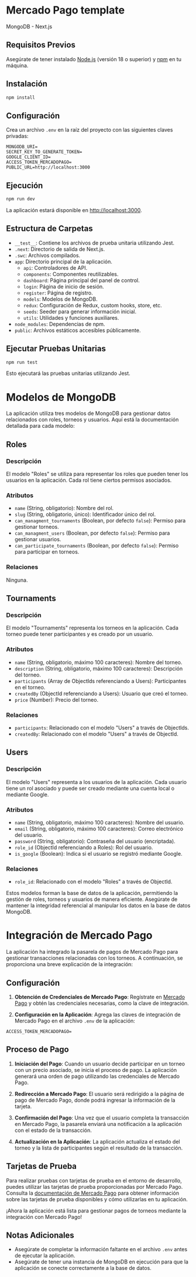 # Mercado Pago template

MongoDB - Next.js

## Requisitos Previos

Asegúrate de tener instalado [Node.js](https://nodejs.org/) (versión 18 o superior) y [npm](https://www.npmjs.com/) en tu máquina.

## Instalación

```bash
npm install
```

## Configuración

Crea un archivo `.env` en la raíz del proyecto con las siguientes claves privadas:

```env
MONGODB_URI=
SECRET_KEY_TO_GENERATE_TOKEN=
GOOGLE_CLIENT_ID=
ACCESS_TOKEN_MERCADOPAGO=
PUBLIC_URL=http://localhost:3000
```

## Ejecución

```bash
npm run dev
```

La aplicación estará disponible en [http://localhost:3000](http://localhost:3000).

## Estructura de Carpetas

- `__test__`: Contiene los archivos de prueba unitaria utilizando Jest.
- `.next`: Directorio de salida de Next.js.
- `.swc`: Archivos compilados.
- `app`: Directorio principal de la aplicación.
  - `api`: Controladores de API.
  - `components`: Componentes reutilizables.
  - `dashboard`: Página principal del panel de control.
  - `login`: Página de inicio de sesión.
  - `register`: Página de registro.
  - `models`: Modelos de MongoDB.
  - `redux`: Configuración de Redux, custom hooks, store, etc.
  - `seeds`: Seeder para generar información inicial.
  - `utils`: Utilidades y funciones auxiliares.
- `node_modules`: Dependencias de npm.
- `public`: Archivos estáticos accesibles públicamente.

## Ejecutar Pruebas Unitarias

```bash
npm run test
```

Esto ejecutará las pruebas unitarias utilizando Jest.


# Modelos de MongoDB

La aplicación utiliza tres modelos de MongoDB para gestionar datos relacionados con roles, torneos y usuarios. Aquí está la documentación detallada para cada modelo:

## Roles

### Descripción
El modelo "Roles" se utiliza para representar los roles que pueden tener los usuarios en la aplicación. Cada rol tiene ciertos permisos asociados.

### Atributos
- `name` (String, obligatorio): Nombre del rol.
- `slug` (String, obligatorio, único): Identificador único del rol.
- `can_managment_tournaments` (Boolean, por defecto `false`): Permiso para gestionar torneos.
- `can_managment_users` (Boolean, por defecto `false`): Permiso para gestionar usuarios.
- `can_participate_tournaments` (Boolean, por defecto `false`): Permiso para participar en torneos.

### Relaciones
Ninguna.

## Tournaments

### Descripción
El modelo "Tournaments" representa los torneos en la aplicación. Cada torneo puede tener participantes y es creado por un usuario.

### Atributos
- `name` (String, obligatorio, máximo 100 caracteres): Nombre del torneo.
- `description` (String, obligatorio, máximo 100 caracteres): Descripción del torneo.
- `participants` (Array de ObjectIds referenciando a Users): Participantes en el torneo.
- `createdBy` (ObjectId referenciando a Users): Usuario que creó el torneo.
- `price` (Number): Precio del torneo.

### Relaciones
- `participants`: Relacionado con el modelo "Users" a través de ObjectIds.
- `createdBy`: Relacionado con el modelo "Users" a través de ObjectId.

## Users

### Descripción
El modelo "Users" representa a los usuarios de la aplicación. Cada usuario tiene un rol asociado y puede ser creado mediante una cuenta local o mediante Google.

### Atributos
- `name` (String, obligatorio, máximo 100 caracteres): Nombre del usuario.
- `email` (String, obligatorio, máximo 100 caracteres): Correo electrónico del usuario.
- `password` (String, obligatorio): Contraseña del usuario (encriptada).
- `role_id` (ObjectId referenciando a Roles): Rol del usuario.
- `is_google` (Boolean): Indica si el usuario se registró mediante Google.

### Relaciones
- `role_id`: Relacionado con el modelo "Roles" a través de ObjectId.

Estos modelos forman la base de datos de la aplicación, permitiendo la gestión de roles, torneos y usuarios de manera eficiente. Asegúrate de mantener la integridad referencial al manipular los datos en la base de datos MongoDB.


# Integración de Mercado Pago

La aplicación ha integrado la pasarela de pagos de Mercado Pago para gestionar transacciones relacionadas con los torneos. A continuación, se proporciona una breve explicación de la integración:

## Configuración

1. **Obtención de Credenciales de Mercado Pago**: Regístrate en [Mercado Pago](https://www.mercadopago.com/) y obtén las credenciales necesarias, como la clave de integración.

2. **Configuración en la Aplicación**: Agrega las claves de integración de Mercado Pago en el archivo `.env` de la aplicación:

```env
ACCESS_TOKEN_MERCADOPAGO=
```

## Proceso de Pago

1. **Iniciación del Pago**: Cuando un usuario decide participar en un torneo con un precio asociado, se inicia el proceso de pago. La aplicación generará una orden de pago utilizando las credenciales de Mercado Pago.

2. **Redirección a Mercado Pago**: El usuario será redirigido a la página de pago de Mercado Pago, donde podrá ingresar la información de la tarjeta.

3. **Confirmación del Pago**: Una vez que el usuario completa la transacción en Mercado Pago, la pasarela enviará una notificación a la aplicación con el estado de la transacción.

4. **Actualización en la Aplicación**: La aplicación actualiza el estado del torneo y la lista de participantes según el resultado de la transacción.

## Tarjetas de Prueba

Para realizar pruebas con tarjetas de prueba en el entorno de desarrollo, puedes utilizar las tarjetas de prueba proporcionadas por Mercado Pago. Consulta la [documentación de Mercado Pago](https://www.mercadopago.com.co/developers/es/docs/checkout-api/additional-content/your-integrations/test/cards) para obtener información sobre las tarjetas de prueba disponibles y cómo utilizarlas en tu aplicación.

¡Ahora la aplicación está lista para gestionar pagos de torneos mediante la integración con Mercado Pago!

## Notas Adicionales

- Asegúrate de completar la información faltante en el archivo `.env` antes de ejecutar la aplicación.
- Asegúrate de tener una instancia de MongoDB en ejecución para que la aplicación se conecte correctamente a la base de datos.
